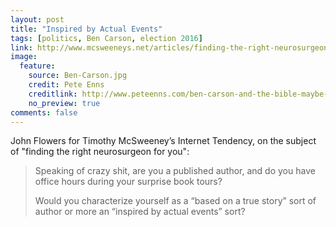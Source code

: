 ```yaml
---
layout: post
title: "Inspired by Actual Events"
tags: [politics, Ben Carson, election 2016]
link: http://www.mcsweeneys.net/articles/finding-the-right-neurosurgeon-for-you
image:
  feature:
    source: Ben-Carson.jpg
    credit: Pete Enns
    creditlink: http://www.peteenns.com/ben-carson-and-the-bible-maybe-he-should-get-a-second-opinion/
    no_preview: true
comments: false
---
```


John Flowers for Timothy McSweeney’s Internet Tendency, on the subject of "finding the right neurosurgeon for you":

> Speaking of crazy shit, are you a published author, and do you have office hours during your surprise book tours?
>
> Would you characterize yourself as a “based on a true story” sort of author or more an “inspired by actual events” sort?